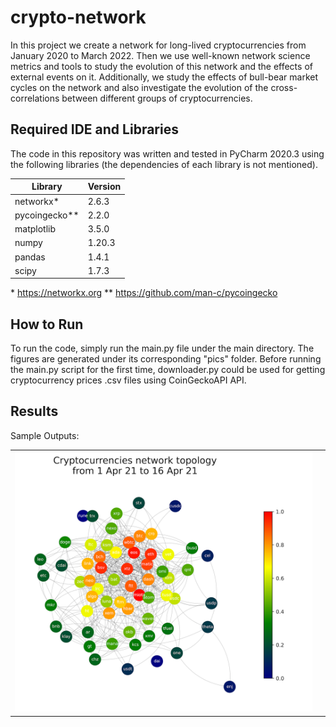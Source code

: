 # crypto-network
In this project we create a network for long-lived cryptocurrencies from January 2020 to March 2022. Then we use well-known network science metrics and tools to study the evolution of this network and the effects of external events on it. Additionally, we study the effects of bull-bear market cycles on the network and also investigate the evolution of the cross-correlations between different groups of cryptocurrencies.  

## Required IDE and Libraries
The code in this repository was written and tested in PyCharm 2020.3 using the following libraries (the dependencies of each library is not mentioned).

Library | Version
--------------|------------
networkx* | 2.6.3
pycoingecko** | 2.2.0
matplotlib | 3.5.0
numpy | 1.20.3
pandas | 1.4.1
scipy | 1.7.3

\* https://networkx.org
\** https://github.com/man-c/pycoingecko

## How to Run
To run the code, simply run the main.py file under the main directory. The figures are generated under its corresponding  "pics" folder. Before running the main.py script for the first time, downloader.py could be used for getting cryptocurrency prices .csv files using CoinGeckoAPI API.

## Results
Sample Outputs:

|||
--------------|------------
|![Cryptocurrencies network topology](https://github.com/ziarrdan/crypto-network/blob/main/pics/Cryptocurrencies%20network%20topology%20from%201%20Apr%2021%20to%2016%20Apr%2021.png?raw=true) |
